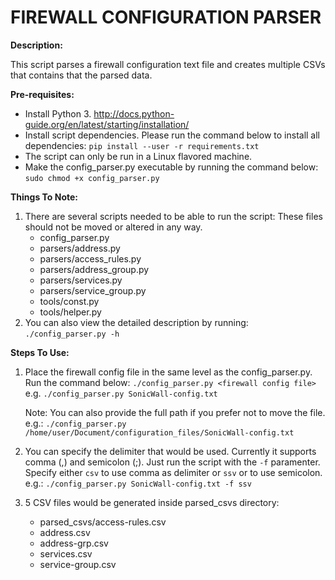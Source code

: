 # FIREWALL CONFIGURATION PARSER
__Description:__

This script parses a firewall configuration text file and creates multiple CSVs that contains that the parsed data.

__Pre-requisites:__
* Install Python 3. http://docs.python-guide.org/en/latest/starting/installation/
* Install script dependencies. Please run the command below to install all dependencies:
  `pip install --user -r requirements.txt`
* The script can only be run in a Linux flavored machine.
* Make the config_parser.py executable by running the command below:
   `sudo chmod +x config_parser.py`

__Things To Note:__
1. There are several scripts needed to be able to run the script:
   These files should not be moved or altered in any way.
   * config_parser.py
   * parsers/address.py
   * parsers/access_rules.py
   * parsers/address_group.py
   * parsers/services.py
   * parsers/service_group.py
   * tools/const.py
   * tools/helper.py
2. You can also view the detailed description by running:
   `./config_parser.py -h`

__Steps To Use:__
1. Place the firewall config file in the same level as the config_parser.py. Run the command below:
   `./config_parser.py <firewall config file>` e.g. `./config_parser.py SonicWall-config.txt`

   Note: You can also provide the full path if you prefer not to move the file. e.g.:
   `./config_parser.py /home/user/Document/configuration_files/SonicWall-config.txt`

2. You can specify the delimiter that would be used. Currently it supports comma (,) and semicolon (;).
   Just run the script with the `-f` paramenter. Specify either `csv` to use comma as delimiter or `ssv` or to use semicolon. e.g.:
   `./config_parser.py SonicWall-config.txt -f ssv`

3. 5 CSV files would be generated inside parsed_csvs directory:
   *  parsed_csvs/access-rules.csv
   *  address.csv
   *  address-grp.csv
   *  services.csv
   *  service-group.csv

